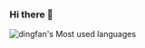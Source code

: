 ### Hi there 👋

![dingfan's Most used languages](https://github-readme-stats.vercel.app/api/top-langs?username=dfz2019&show_icons=true&count_private=true&theme=gotham)

<!--
**dfz2019/dfz2019** is a ✨ _special_ ✨ repository because its `README.md` (this file) appears on your GitHub profile.

Here are some ideas to get you started:

- 🔭 I’m currently working on ...
- 🌱 I’m currently learning ...
- 👯 I’m looking to collaborate on ...
- 🤔 I’m looking for help with ...
- 💬 Ask me about ...
- 📫 How to reach me: ...
- 😄 Pronouns: ...
- ⚡ Fun fact: ...
-->

